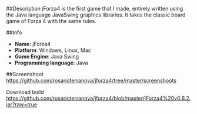 ##Description
jForza4 is the first game that I made, entirely written using the Java language JavaSwing graphics libraries. It takes the classic board game of Forza 4 with the same rules.

##Info
- **Name**: jForza4
- **Platform**: Windows, Linux, Mac
- **Game Engine**: Java Swing
- **Programming language**: Java

##Screenshoot
https://github.com/rosarioterranova/jforza4/tree/master/screenshoots

Download build
https://github.com/rosarioterranova/jforza4/blob/master/jForza4%20v0.6.2.jar?raw=true
